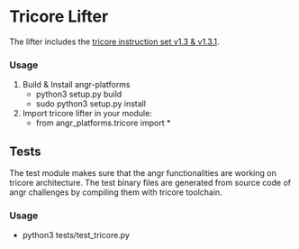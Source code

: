 # Tricore Lifter

The lifter includes the [tricore instruction set v1.3 & v1.3.1](https://www.infineon.com/dgdl/tc_v131_instructionset_v138.pdf?fileId=db3a304412b407950112b409b6dd0352).

### Usage
1. Build & Install angr-platforms 
    - python3 setup.py build
    - sudo python3 setup.py install
2. Import tricore lifter in your module:
    - from angr_platforms.tricore import *

## Tests
The test module makes sure that the angr functionalities are working on tricore architecture. The test binary files are generated from source code of angr challenges by compiling them with tricore toolchain.

### Usage
- python3 tests/test_tricore.py
